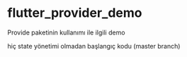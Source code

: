 # flutter_provider_demo

Provide paketinin kullanımı ile ilgili demo

hiç state yönetimi olmadan başlangıç kodu (master branch)